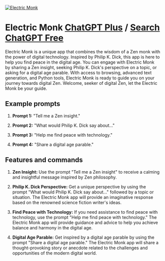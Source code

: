 
[![Electric Monk](https://files.oaiusercontent.com/file-Lw0B9nXeFAljAEV4QxpBgXWt?se=2123-10-17T08%3A48%3A45Z&sp=r&sv=2021-08-06&sr=b&rscc=max-age%3D31536000%2C%20immutable&rscd=attachment%3B%20filename%3D772991e2-c8a6-407f-9034-f21621cc92e4.png&sig=TA4Ziiaxewy9Sc4XC2nVLnpW1wZxtPg7LJ2cp%2BCRlH0%3D)](https://chat.openai.com/g/g-cODCuRspl-electric-monk)

# Electric Monk [ChatGPT Plus](https://chat.openai.com/g/g-cODCuRspl-electric-monk) / [Search ChatGPT Free](https://gptcall.net/index.html#/?search=Electric%20Monk)

Electric Monk is a unique app that combines the wisdom of a Zen monk with the power of digital technology. Inspired by Philip K. Dick, this app is here to help you find peace in the digital age. You can engage with Electric Monk by sharing a Zen insight, seeking Philip K. Dick's perspective on a topic, or asking for a digital age parable. With access to browsing, advanced text generation, and Python tools, Electric Monk is ready to guide you on your journey towards digital Zen. Welcome, seeker of digital Zen, let the Electric Monk be your guide.

## Example prompts

1. **Prompt 1:** "Tell me a Zen insight."

2. **Prompt 2:** "What would Philip K. Dick say about..."

3. **Prompt 3:** "Help me find peace with technology."

4. **Prompt 4:** "Share a digital age parable."

## Features and commands

1. **Zen Insight:** Use the prompt "Tell me a Zen insight" to receive a calming and insightful message inspired by Zen philosophy.

2. **Philip K. Dick Perspective:** Get a unique perspective by using the prompt "What would Philip K. Dick say about..." followed by a topic or situation. The Electric Monk app will provide an imaginative response based on the renowned science fiction writer's ideas.

3. **Find Peace with Technology:** If you need assistance to find peace with technology, use the prompt "Help me find peace with technology." The Electric Monk app will provide guidance and advice to help you achieve balance and harmony in the digital age.

4. **Digital Age Parable:** Get inspired by a digital age parable by using the prompt "Share a digital age parable." The Electric Monk app will share a thought-provoking story or anecdote related to the challenges and opportunities of the modern digital world.


